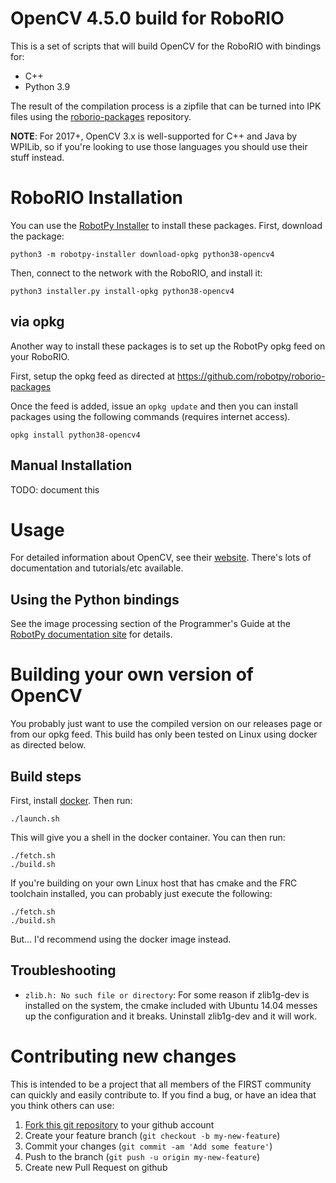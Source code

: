OpenCV 4.5.0 build for RoboRIO
==============================

This is a set of scripts that will build OpenCV for the RoboRIO with bindings for:

* C++
* Python 3.9

The result of the compilation process is a zipfile that can be turned into IPK
files using the [roborio-packages](https://github.com/robotpy/roborio-packages)
repository.

**NOTE**: For 2017+, OpenCV 3.x is well-supported for C++ and Java by WPILib,
so if you're looking to use those languages you should use their stuff instead.

RoboRIO Installation
====================

You can use the [RobotPy Installer](https://github.com/robotpy/robotpy-installer)
to install these packages. First, download the package:

    python3 -m robotpy-installer download-opkg python38-opencv4

Then, connect to the network with the RoboRIO, and install it:

    python3 installer.py install-opkg python38-opencv4

via opkg
--------

Another way to install these packages is to set up the RobotPy opkg feed
on your RoboRIO.

First, setup the opkg feed as directed at https://github.com/robotpy/roborio-packages

Once the feed is added, issue an `opkg update` and then you can install
packages using the following commands (requires internet access).

    opkg install python38-opencv4

Manual Installation
-------------------

TODO: document this

Usage
=====

For detailed information about OpenCV, see their [website](http://opencv.org/).
There's lots of documentation and tutorials/etc available.

Using the Python bindings
-------------------------

See the image processing section of the Programmer's Guide at the [RobotPy documentation site](http://robotpy.readthedocs.io)
for details.

Building your own version of OpenCV
===================================

You probably just want to use the compiled version on our releases page or from
our opkg feed. This build has only been tested on Linux using docker as directed
below.

Build steps
-----------

First, install [docker](https://docs.docker.com/). Then run:

    ./launch.sh

This will give you a shell in the docker container. You can then run:

    ./fetch.sh
    ./build.sh

If you're building on your own Linux host that has cmake and the FRC toolchain
installed, you can probably just execute the following:

    ./fetch.sh
    ./build.sh

But... I'd recommend using the docker image instead.

Troubleshooting
---------------

* `zlib.h: No such file or directory`: For some reason if zlib1g-dev is
  installed on the system, the cmake included with Ubuntu 14.04 messes up
  the configuration and it breaks. Uninstall zlib1g-dev and it will work.

Contributing new changes
========================

This is intended to be a project that all members of the FIRST community can
quickly and easily contribute to. If you find a bug, or have an idea that you
think others can use:

1. [Fork this git repository](https://github.com/robotpy/roborio-opencv/fork) to your github account
2. Create your feature branch (`git checkout -b my-new-feature`)
3. Commit your changes (`git commit -am 'Add some feature'`)
4. Push to the branch (`git push -u origin my-new-feature`)
5. Create new Pull Request on github
